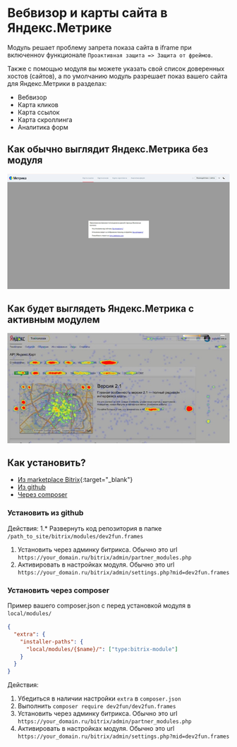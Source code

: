 # Вебвизор и карты сайта в Яндекс.Метрике

Модуль решает проблему запрета показа сайта в iframe при включенноv функционале `Проактивная защита => Защита от фреймов`.

Также с помощью модуля вы можете указать свой список доверенных хостов (сайтов), а по умолчанию модуль разрешает показ вашего сайта для Яндекс.Метрики в разделах:
* Вебвизор
* Карта кликов
* Карта ссылок
* Карта скроллинга
* Аналитика форм

## Как обычно выглядит Яндекс.Метрика без модуля
![yandex_metrika_before.jpg](files/yandex_metrika_before.jpg)


## Как будет выглядеть Яндекс.Метрика с активным модулем

![yandex_metrika_after.jpg](files/yandex_metrika_after.jpg)

## Как установить?

* [Из marketplace Bitrix](https://marketplace.1c-bitrix.ru/solutions/dev2fun.frames/){:target="_blank"}
* [Из github](#install_via_github)
* [Через composer](#install_via_composer)

### Установить из github <a name="install_via_github"></a>

Действия:
1.* Развернуть код репозитория в папке `/path_to_site/bitrix/modules/dev2fun.frames`
1. Установить через админку битрикса. Обычно это url `https://your_domain.ru/bitrix/admin/partner_modules.php`
1. Активировать в настройках модуля. Обычно это url `https://your_domain.ru/bitrix/admin/settings.php?mid=dev2fun.frames`

### Установить через composer <a name="install_via_composer"></a>

Пример вашего composer.json с перед установкой модуля в `local/modules/`
```json
{
  "extra": {
    "installer-paths": {
      "local/modules/{$name}/": ["type:bitrix-module"]
    }
  }
}
```

Действия:
1. Убедиться в наличии настройки `extra` в `composer.json`
1. Выполнить `composer require dev2fun/dev2fun.frames`
1. Установить через админку битрикса. Обычно это url `https://your_domain.ru/bitrix/admin/partner_modules.php`
1. Активировать в настройках модуля. Обычно это url `https://your_domain.ru/bitrix/admin/settings.php?mid=dev2fun.frames`

